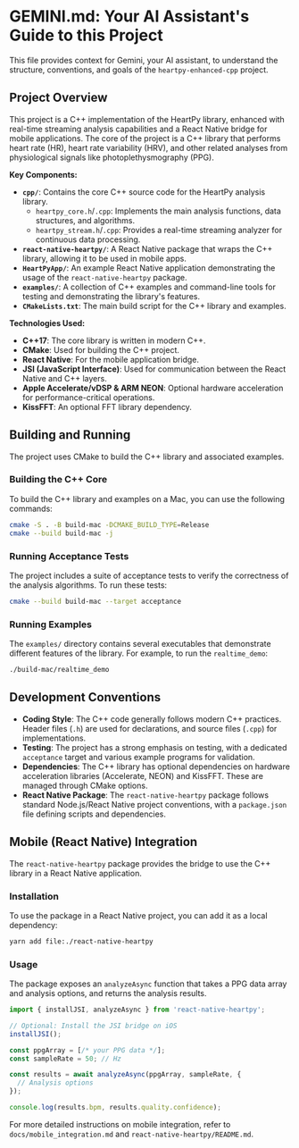 # GEMINI.md: Your AI Assistant's Guide to this Project

This file provides context for Gemini, your AI assistant, to understand the structure, conventions, and goals of the `heartpy-enhanced-cpp` project.

## Project Overview

This project is a C++ implementation of the HeartPy library, enhanced with real-time streaming analysis capabilities and a React Native bridge for mobile applications. The core of the project is a C++ library that performs heart rate (HR), heart rate variability (HRV), and other related analyses from physiological signals like photoplethysmography (PPG).

**Key Components:**

*   **`cpp/`**: Contains the core C++ source code for the HeartPy analysis library.
    *   `heartpy_core.h`/`.cpp`: Implements the main analysis functions, data structures, and algorithms.
    *   `heartpy_stream.h`/`.cpp`: Provides a real-time streaming analyzer for continuous data processing.
*   **`react-native-heartpy/`**: A React Native package that wraps the C++ library, allowing it to be used in mobile apps.
*   **`HeartPyApp/`**: An example React Native application demonstrating the usage of the `react-native-heartpy` package.
*   **`examples/`**: A collection of C++ examples and command-line tools for testing and demonstrating the library's features.
*   **`CMakeLists.txt`**: The main build script for the C++ library and examples.

**Technologies Used:**

*   **C++17**: The core library is written in modern C++.
*   **CMake**: Used for building the C++ project.
*   **React Native**: For the mobile application bridge.
*   **JSI (JavaScript Interface)**: Used for communication between the React Native and C++ layers.
*   **Apple Accelerate/vDSP & ARM NEON**: Optional hardware acceleration for performance-critical operations.
*   **KissFFT**: An optional FFT library dependency.

## Building and Running

The project uses CMake to build the C++ library and associated examples.

### Building the C++ Core

To build the C++ library and examples on a Mac, you can use the following commands:

```bash
cmake -S . -B build-mac -DCMAKE_BUILD_TYPE=Release
cmake --build build-mac -j
```

### Running Acceptance Tests

The project includes a suite of acceptance tests to verify the correctness of the analysis algorithms. To run these tests:

```bash
cmake --build build-mac --target acceptance
```

### Running Examples

The `examples/` directory contains several executables that demonstrate different features of the library. For example, to run the `realtime_demo`:

```bash
./build-mac/realtime_demo
```

## Development Conventions

*   **Coding Style**: The C++ code generally follows modern C++ practices. Header files (`.h`) are used for declarations, and source files (`.cpp`) for implementations.
*   **Testing**: The project has a strong emphasis on testing, with a dedicated `acceptance` target and various example programs for validation.
*   **Dependencies**: The C++ library has optional dependencies on hardware acceleration libraries (Accelerate, NEON) and KissFFT. These are managed through CMake options.
*   **React Native Package**: The `react-native-heartpy` package follows standard Node.js/React Native project conventions, with a `package.json` file defining scripts and dependencies.

## Mobile (React Native) Integration

The `react-native-heartpy` package provides the bridge to use the C++ library in a React Native application.

### Installation

To use the package in a React Native project, you can add it as a local dependency:

```bash
yarn add file:./react-native-heartpy
```

### Usage

The package exposes an `analyzeAsync` function that takes a PPG data array and analysis options, and returns the analysis results.

```typescript
import { installJSI, analyzeAsync } from 'react-native-heartpy';

// Optional: Install the JSI bridge on iOS
installJSI();

const ppgArray = [/* your PPG data */];
const sampleRate = 50; // Hz

const results = await analyzeAsync(ppgArray, sampleRate, {
  // Analysis options
});

console.log(results.bpm, results.quality.confidence);
```

For more detailed instructions on mobile integration, refer to `docs/mobile_integration.md` and `react-native-heartpy/README.md`.
